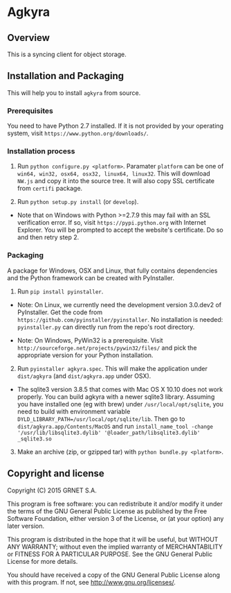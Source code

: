 # Agkyra

## Overview

This is a syncing client for object storage.

## Installation and Packaging

This will help you to install `agkyra` from source.

### Prerequisites

You need to have Python 2.7 installed. If it is not provided by your
operating system, visit `https://www.python.org/downloads/`.

### Installation process

1. Run `python configure.py <platform>`. Paramater `platform` can be
   one of `win64, win32, osx64, osx32, linux64, linux32`. This will
   download `NW.js` and copy it into the source tree. It will also
   copy SSL certificate from `certifi` package.

2. Run `python setup.py install` (or `develop`).

* Note that on Windows with Python >=2.7.9 this may fail with an SSL
  verification error. If so, visit `https://pypi.python.org` with Internet
  Explorer. You will be prompted to accept the website's certificate. Do so
  and then retry step 2.

### Packaging

A package for Windows, OSX and Linux, that fully contains dependencies and
the Python framework can be created with PyInstaller.

1. Run `pip install pyinstaller`.

* Note: On Linux, we currently need the development version 3.0.dev2 of
  PyInstaller.
  Get the code from `https://github.com/pyinstaller/pyinstaller`. No
  installation is needed: `pyinstaller.py` can directly run from the repo's
  root directory.

* Note: On Windows, PyWin32 is a prerequisite. Visit
  `http://sourceforge.net/projects/pywin32/files/` and pick the appropriate
  version for your Python installation.

2. Run `pyinstaller agkyra.spec`. This will make the application under
   `dist/agkyra` (and `dist/agkyra.app` under OSX).

* The sqlite3 version 3.8.5 that comes with Mac OS X 10.10 does not
  work properly. You can build agkyra with a newer sqlite3
  library. Assuming you have installed one (eg with brew) under
  `/usr/local/opt/sqlite`, you need to build with environment variable
  `DYLD_LIBRARY_PATH=/usr/local/opt/sqlite/lib`. Then go to
  `dist/agkyra.app/Contents/MacOS` and run `install_name_tool -change
  '/usr/lib/libsqlite3.dylib' '@loader_path/libsqlite3.dylib'
  _sqlite3.so`

3. Make an archive (zip, or gzipped tar) with `python bundle.py <platform>`.

## Copyright and license

Copyright (C) 2015 GRNET S.A.

This program is free software: you can redistribute it and/or modify
it under the terms of the GNU General Public License as published by
the Free Software Foundation, either version 3 of the License, or
(at your option) any later version.

This program is distributed in the hope that it will be useful,
but WITHOUT ANY WARRANTY; without even the implied warranty of
MERCHANTABILITY or FITNESS FOR A PARTICULAR PURPOSE.  See the
GNU General Public License for more details.

You should have received a copy of the GNU General Public License
along with this program.  If not, see <http://www.gnu.org/licenses/>.
